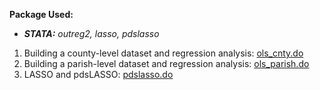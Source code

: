 **Package Used:**
- ***STATA:** outreg2, lasso, pdslasso*


1) Building a county-level dataset and regression analysis: [ols_cnty.do](https://github.com/JingwenSHI-Novae/Coding-Samples/blob/main/Regression-Analysis/ols_cnty.do)
2) Building a parish-level dataset and regression analysis: [ols_parish.do](https://github.com/JingwenSHI-Novae/Coding-Samples/blob/main/Regression-Analysis/ols_parish.do)
3) LASSO and pdsLASSO: [pdslasso.do](https://github.com/JingwenSHI-Novae/Coding-Samples/blob/main/Regression-Analysis/pdslasso.do)
